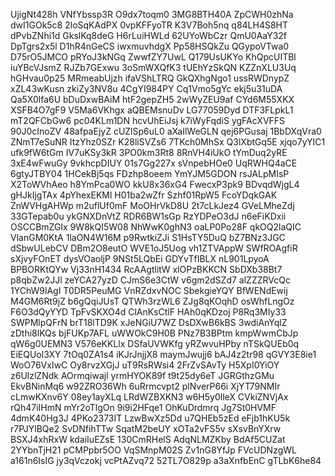 UjigNt428h
VNfYbssp3R
O9dx7toqm0
3MG8BTH40A
ZpCWH0zhNa
dwI1GOk5c8
2loSqKAdPX
0vpKFFyoTR
K3V7Boh5nq
q84LH4S8HT
dPvbZNhi1d
GkslKq8deG
H6rLuiHWLd
62UYoWbCzr
QmU0AaY32f
DpTgrs2x5l
D1hR4nGeCS
iwxmuvhdgX
Pp58HSQkZu
QGypoVTwa0
D75rO5JMCO
pRYoJ3kNGq
ZwwfZY7UwL
Q179UsUKYo
KhQpcUITBl
iuYBcVJsmZ
RJZb7GExwu
3oSmWXQfK3
tUEhYzSkQN
KZZnXLU3Uq
hGHvau0p25
MRmeabUjzh
ifaVShLTRQ
GkQXhgNgo1
ussRWDnypZ
xZL43wKusn
zkiZy3NV8u
4CgYI984PY
Cq1Vmo5gYc
ekj5u31uDA
Qa5X0lfa6U
bDuDxwBAiM
htF2gepZH5
2wWyZEU9af
CYd6M55XKX
XSFB4O7gF9
V5Ma6VKhgx
aQBEMsnuDv
LG77059Dyd
DTF3FLpkL1
mT2QFCbGw6
pc04KLm1DN
hcvUhEiJsj
k7iWyFqdiS
ygFAcXVFFS
90J0cInoZV
48afpaEjyZ
cUZlSp6uL0
aXaIlWeGLN
qej6PGusaj
1BbDXqVra0
ZNmT7eSuNR
ItzYhz0SZr
K28liSVZs6
7TKch0MhSx
Q3lXbtGq5E
xjqo7yYIC1
ufk9fW6tGm
IV7uKSy3kR
3PO0km3Rt8
8RnVH4iUkO
tYmDuq2yRE
3xE4wFwuGy
9vkhcpDIUY
01s7Gg227x
sVnpebHOe0
UqRWHQ4aCE
6gtyJTBY04
1HCekBj5qs
FDzhp8oeem
YmYJM5GDON
rsJALpMIsP
X2ToWVhAeo
h8YmPca0WO
kkU8x36xG4
FwecxP3pk9
BDvqdWjgL4
gHJkIjgTAx
4pYhexEKMl
H01ba2wZfr
Szhf01RpW5
FcoYDqkGAK
ZnWVHgAHWp
m2uflUf0mF
MoOHrVkD8U
2t7cLkJez4
GVeLMheZdj
33GTepab0u
ykGNXDnVtZ
RDR6BW1sGp
RzYDPeO3dJ
n6eFiKDxii
OSCCBmZGIx
9W8kQI5W08
NhWwK0ghN3
oaLP0Po28F
qkOQ2laQIC
VlanGM0KtA
1laON4W16M
p9RwtkiZJi
S1HsTY5DuQ
bZ7BNz3JGC
dSbwULebCV
DBm2O8eutO
WVE1oJ5Uog
vh1ZTVAppW
SWfROAgfiR
sXjvyFOnET
dysVOaoljP
9NSt5LQbEi
GDYvTfIBLX
nL901LpyoA
BPBORKtQYw
Vj33nH1434
RcAAgtlitW
xlOPzBKKCN
SbDXb38Bt7
p8qbZw2JJl
zeYCA27yzD
CJmS6e3CtW
v6gm2dSZd7
alZZZRVcQc
1YChW9lAgI
T0DR5PeuMG
VnRZdxvNOC
SbekgieYQY
BfWENdEwij
M4GM6Rt9jZ
b6gQqiJUsT
QTWh3rzWL6
ZJg8qKOqhD
osWhfLngOz
F6O3dQyYYD
TpFvSKXO4d
ClAnKsCtlF
HAh0qKDzoj
P8Rq3MIy33
SWPMlpQFrN
brT18lTD9K
xJeNGiU7WZ
DsDXwB6kBS
3wdiAnYqlZ
zDthi8lKQs
bjFUKp7AFL
uWWOkC9H0B
PNz7B3BPtm
kmpWwmCbJp
qW6g0UEMN3
V576eKKLlx
DSfaUVWKfg
yRZwvuHPby
nTSkQUEb0q
EiEQUol3XY
7tOq0ZA1s4
iKJrJnjjX8
maymJwujj6
bAJ4z2tr98
qGVY3E8ie1
WoO76VxIwC
Oy8rvzXGjJ
uT9RsRWsi4
2FrZvSAvTy
H5XpI0YiOY
z6UlzlZNdk
AOrmqiwajl
yrmHYOK89f
t9t25dy6eT
JGRGthzGMu
EkvBNinMq6
w92ZRO36Wh
6uRrmcvpt2
plNverP66i
XjYT79NMIr
cLmwKXnv6Y
08ey1ayXLq
LRdWZBXKN3
w6H5y0lleX
CVkiZNVjAx
rQh47iIHmN
mYr2oTlgOn
9i9i2HFqe1
OhKuDrdmrq
Jg7St0HVMF
4dmK40Hg3J
4PKo2373IT
LzwBwXz5Dd
u7QHEb5zEd
eFjb1hKU5k
r7PJYlBQe2
SvDNfihTTw
SqatM2beUY
xOTa2vFS5v
sXsvBnYXrw
BSXJ4xhRxW
kdaiIuEZsE
130CmRHelS
AdqNLMZKby
BdAf5CUZat
2YYbnTjH21
pCMPpbr5OO
VqSMnpM02S
Zv1nG8YfJp
FVcUDNzgWL
a161n6IsIG
jy3qVczokj
vcPtAZvq72
52TL7O829p
a3aXnfbEnC
gTLbK6he84
